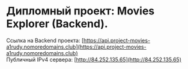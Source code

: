 #  Дипломный проект: Movies Explorer (Backend).

Ссылка на Backend проекта: [https://api.project-movies-a1rudy.nomoredomains.club](https://api.project-movies-a1rudy.nomoredomains.club)  
Публичный IPv4 сервера: [http://84.252.135.65](http://84.252.135.65)
